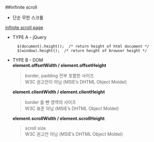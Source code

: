 ##infinite scroll  
- 단순 무한 스크롤  

<a href="http://smilesol85.github.io/dev/infinite_scroll/infinite_scroll.html">infinite scroll page</a>  

- TYPE A - jQuery  

        $(document).height();  /* return height of html document */
        $(window).height();  /* return height of browser height */



- TYPE B - DOM  
    **element.offsetWidth / element.offsetHeight**  
    > border, padding 전부 포함한 사이즈  
    > W3C 권고안이 아님 (MSIE’s DHTML Object Moldel)  
      
    **element.clientWidth / element.clientHeight**  
    > border 를 뺀 영역의 사이즈  
    > W3C 표준 아님 (MSIE’s DHTML Object Moldel)  
      
    **element.scrollWidth / element.scrollHeight**  
    > scroll size  
    > W3C 권고안 아님 (MSIE’s DHTML Object Moldel)  